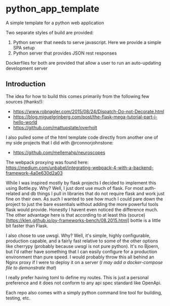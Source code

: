 # python_app_template
A simple template for a python web application

Two separate styles of build are provided: 
1) Python server that needs to serve javascript. Here we provide a simple SPA setup
2) Python server that provides JSON rest responses

Dockerfiles for both are provided that allow a user to run an auto-updating development server

## Introduction
The idea for how to build this comes primarily from the following few sources (thanks!): 
- https://www.robnagler.com/2015/08/24/Dispatch-Do-not-Decorate.html 
- https://blog.miguelgrinberg.com/post/the-flask-mega-tutorial-part-i-hello-world
- https://github.com/mattupstate/overholt

I also pulled some of the html template code directly from another one of my side projects that I did with @rconnorjohnstone: 
- https://github.com/mellemahp/neuroscopes

The webpack proxying was found here: 
https://medium.com/unbabel/integrating-webpack-4-with-a-backend-framework-4a0e630d2a03

While I was inspired mostly by flask projects I decided to implement this using Bottle.py. Why? Well, I just dont use much of flask. For most auth-related and db things I pull in libraries that do not require flask and work just fine on their own. As such I wanted to see how much I could pare down the project to just the bare essentials without adding the more powerful tools flask would provide. Honestly I havent even noticed the difference much. The other advantage here is that according to at least this (source)[https://klen.github.io/py-frameworks-bench/08.2015.html] bottle is a little bit faster than Flask. 

I also chose to use uwsgi. Why? Well, it's simple, highly configurable, production capable, and a fairly fast relative to some of the other options like cherrypy (probably because uwsgi is not pure python). It's no Bjoern, but I'd rather have something that I can easily configure for a production environment than pure speed. I would probably throw this all behind an Nginx proxy if I were to deploy it on a server (*I may add a docker-compose file to demonstrate that*)


I really prefer having toml to define my routes. This is just a personal preference and it does not conform to any api spec standard like OpenApi. 

Each repo also comes with a simply python command line tool for building, testing, etc. 


